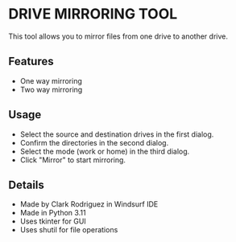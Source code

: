 # DRIVE MIRRORING TOOL 
This tool allows you to mirror files from one drive to another drive.

## Features

- One way mirroring
- Two way mirroring

## Usage

- Select the source and destination drives in the first dialog.
- Confirm the directories in the second dialog.
- Select the mode (work or home) in the third dialog.
- Click "Mirror" to start mirroring.

## Details

- Made by Clark Rodriguez in Windsurf IDE
- Made in Python 3.11
- Uses tkinter for GUI
- Uses shutil for file operations